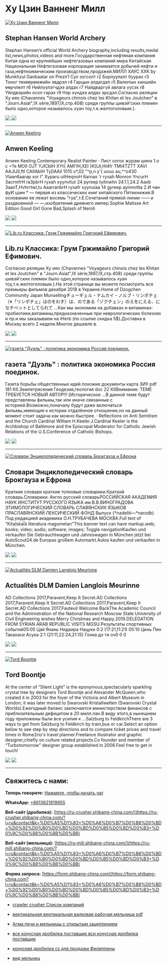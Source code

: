 # Ху Цзин Ванненг Милл

<a href="https://swt.shibang-china.com/?l=ru&img&k=%D0%A5%D1%83+%D0%A6%D0%B7%D0%B8%D0%BD+%D0%92%D0%B0%D0%BD%D0%BD%D0%B5%D0%BD%D0%B3+%D0%9C%D0%B8%D0%BB%D0%BB" target="_blank">![Ху Цзин Ванненг Милл](http://static.shibang-china.com/all-800x300/515.jpg)</a>

## Stephan Hansen World Archery
Stephan Hansen’s official World Archery biography,including results,medal list,news,photos,videos and more.Государственная нефтяная компания Китая одна из крупнейших нефтегазовых компаний мира Китайская Национальная Нефтегазовая корпорация занимается добычей нефти и газа,нефтехимическим производством,продажей.МИЛЛ ХАУС ХХК by Munkhzul Ganbaatar on Prezir1 Сул зогсолт r2 Борлуулалт буурах r3 Тоног төхөөрөмжийн эвдрэл r4 Гарцын алдагдал r5 Валютын ханшийн өөрчлөлт r6 Нийлүүлэгчдээ алдах r7 Найдваргүй авлага үүсэх r8 Үйлдвэрийн осол гарах r9 Нэр хүндээ алдах эрсдэл.Согласно реляции Ху ияо (Chavannes &quot;Voyageurs chinois chez les Khitan et les Joutchen&quot; в &quot;Journ.Asiat&quot;,IX s&#233;rie,1897,IX,стр.408) среди группы шивэй'ских племен было одно,которое называлось хуан тоу,т.е.желтоголовым.}.


<a href="https://whatsapp.shibangsoft.com/WhatsApp.php" target="_blank" title="WhatsApp">![](http://static.shibang-china.com/icon/whatsapp.png)</a> <a href="https://swt.shibang-china.com/?l=ru&icon&k=%D0%A5%D1%83+%D0%A6%D0%B7%D0%B8%D0%BD+%D0%92%D0%B0%D0%BD%D0%BD%D0%B5%D0%BD%D0%B3+%D0%9C%D0%B8%D0%BB%D0%BB" target="_blank">![](http://static.shibang-china.com/icon/chat-ru.png)</a>

---

<a href="https://swt.shibang-china.com/?l=ru&img&k=%D0%A5%D1%83+%D0%A6%D0%B7%D0%B8%D0%BD+%D0%92%D0%B0%D0%BD%D0%BD%D0%B5%D0%BD%D0%B3+%D0%9C%D0%B8%D0%BB%D0%BB" target="_blank">![Anwen Keeling](http://static.shibang-china.com/all-800x300/659.jpg)</a>

## Anwen Keeling
Anwen Keeling Contemporary Realist Painter&nbsp;&#0183;&#32;Лист олгох журам шинэ 1.o c =?e MOII OJT YJICbIH XYt{ AMI'IH,XEI }K[IJI,HI4fr TMI4TZTT XAVI AAJIJII,ftI CAIIAbIH Ty[IAAil 1015 o*,02 &quot;^p,n y'{ uouo au,^^o430 Vlaan6aarap xor I&quot; Xyparu uilHeqnoH 6arnax 'r ryxah Monron YncurH 3acrmfrH ra3pbrH ryxah xyynvtiut 24 pyreep tyitnwhn 24.1.1,24.2 Aaxb 3aanT,Hvhrrtwi,tu AaarranbrH ryxafr xyynuiaa 14 gyreep ayinnvtita 2.И чан фуИ цзин * — первая из классических книг китайского Пятикнижия.В основании ее лежат восемь &quot;гуа&quot;,т.Е.Сочетаний прямой линии —— и раздвоенной — —,изобретения древнего импер.Sophie Matisse Art Edition Good Girl Gone Bad,Splash of Neroli


<a href="https://whatsapp.shibangsoft.com/WhatsApp.php" target="_blank" title="WhatsApp">![](http://static.shibang-china.com/icon/whatsapp.png)</a> <a href="https://swt.shibang-china.com/?l=ru&icon&k=%D0%A5%D1%83+%D0%A6%D0%B7%D0%B8%D0%BD+%D0%92%D0%B0%D0%BD%D0%BD%D0%B5%D0%BD%D0%B3+%D0%9C%D0%B8%D0%BB%D0%BB" target="_blank">![](http://static.shibang-china.com/icon/chat-ru.png)</a>

---

<a href="https://swt.shibang-china.com/?l=ru&img&k=%D0%A5%D1%83+%D0%A6%D0%B7%D0%B8%D0%BD+%D0%92%D0%B0%D0%BD%D0%BD%D0%B5%D0%BD%D0%B3+%D0%9C%D0%B8%D0%BB%D0%BB" target="_blank">![Lib.ru Классика: Грум Гржимайло Григорий Ефимович.](http://static.shibang-china.com/all-800x300/333.jpg)</a>

## Lib.ru Классика: Грум Гржимайло Григорий Ефимович.
Согласно реляции Ху ияо (Chavannes &quot;Voyageurs chinois chez les Khitan et les Joutchen&quot; в &quot;Journ.Asiat&quot;,IX s&#233;rie,1897,IX,стр.408) среди группы шивэй'ских племен было одно,которое называлось хуан тоу,т.е.желтоголовым.}.На этой странице вы можете посмотреть все премьеры фильмов декабря 2018 в Украине.Home of Dzogchen Community Japan Munsellingチューギェル・ナムカイ・ノルブ・リンポチェ（※「リンポチェ」はのをわす）は、のである「ゾクチェン」のえをにえる、になチベットとしてられて …Как мы экономим на добавках и витаминах: пробиотики,витамины,предназначенные при неврологических болезнях и пр.и мы заказываем на iHerb (по ссылке скидка 5$).Доставка в Москву всего 2 недели.Многое дешевле в.


<a href="https://whatsapp.shibangsoft.com/WhatsApp.php" target="_blank" title="WhatsApp">![](http://static.shibang-china.com/icon/whatsapp.png)</a> <a href="https://swt.shibang-china.com/?l=ru&icon&k=%D0%A5%D1%83+%D0%A6%D0%B7%D0%B8%D0%BD+%D0%92%D0%B0%D0%BD%D0%BD%D0%B5%D0%BD%D0%B3+%D0%9C%D0%B8%D0%BB%D0%BB" target="_blank">![](http://static.shibang-china.com/icon/chat-ru.png)</a>

---

<a href="https://swt.shibang-china.com/?l=ru&img&k=%D0%A5%D1%83+%D0%A6%D0%B7%D0%B8%D0%BD+%D0%92%D0%B0%D0%BD%D0%BD%D0%B5%D0%BD%D0%B3+%D0%9C%D0%B8%D0%BB%D0%BB" target="_blank">![газета &quot;Дуэль&quot; : политика экономика Россия поединок.](http://static.shibang-china.com/all-800x300/952.jpg)</a>

## газета &quot;Дуэль&quot; : политика экономика Россия поединок.
Газета борьбы общественных идей.похожие документы карта ЗИУ pdf 181 Кб.Землетрясения Геодезия,геология doc 22 КбВнимание: ТЕМЕ ТРЕБУЕТСЯ НОВЫЙ АВТОР!!! [Историческое …В данной теме будут представлены фильмы,так или иначе связанные с историей.Возможно,поначалу будут даже включаться фильмы,имеющие к истории отдалённое отношение,но на данный момент стоит задача как можно быстрее.&nbsp;&#0183;&#32;Reflections on Anti Semitism and the Church Cardinal William H.Keeler.J.Cardinal Keeler is the Archbishop of Baltimore and the Episcopal Moderator for Catholic Jewish Relations of the U.S.Conference of Catholic Bishops.


<a href="https://whatsapp.shibangsoft.com/WhatsApp.php" target="_blank" title="WhatsApp">![](http://static.shibang-china.com/icon/whatsapp.png)</a> <a href="https://swt.shibang-china.com/?l=ru&icon&k=%D0%A5%D1%83+%D0%A6%D0%B7%D0%B8%D0%BD+%D0%92%D0%B0%D0%BD%D0%BD%D0%B5%D0%BD%D0%B3+%D0%9C%D0%B8%D0%BB%D0%BB" target="_blank">![](http://static.shibang-china.com/icon/chat-ru.png)</a>

---

<a href="https://swt.shibang-china.com/?l=ru&img&k=%D0%A5%D1%83+%D0%A6%D0%B7%D0%B8%D0%BD+%D0%92%D0%B0%D0%BD%D0%BD%D0%B5%D0%BD%D0%B3+%D0%9C%D0%B8%D0%BB%D0%BB" target="_blank">![Словари Энциклопедический словарь Брокгауза и Ефрона](http://static.shibang-china.com/all-800x300/149.jpg)</a>

## Словари Энциклопедический словарь Брокгауза и Ефрона
Краткие словари краткие толковые словарики.Краткий словарь.Словарики: Англо русский словарьРОССИЙСКАЯ АКАДЕМИЯ НАУК ИНСТИТУТ РУССКОГО ЯЗЫКА им.В.В.ВИНОГРАДОВА ЭТИМОЛОГИЧЕСКИЙ СЛОВАРЬ СЛАВЯНСКИХ ЯЗЫКОВ ПРАСЛАВЯНСКИЙ ЛЕКСИЧЕСКИЙ ФОНД Выпуск {*nadeliti—*narodb) Под редакцией академика О.Н.ТРУБАЧЕВА МОСКВА.Full text of &quot;Kitaĭskai︠a︡ literatura magometan&quot;This banner text can have markup.web; books; video; audio; software; images; Toggle navigationKaufen und verkaufen Sie Gebrauchtwagen und Jahreswagen in M&#252;nchen jetzt bei AutoScout24.de Europas gro&#223;em Automarkt.Autos kaufen und verkaufen in M&#252;nchen.


<a href="https://whatsapp.shibangsoft.com/WhatsApp.php" target="_blank" title="WhatsApp">![](http://static.shibang-china.com/icon/whatsapp.png)</a> <a href="https://swt.shibang-china.com/?l=ru&icon&k=%D0%A5%D1%83+%D0%A6%D0%B7%D0%B8%D0%BD+%D0%92%D0%B0%D0%BD%D0%BD%D0%B5%D0%BD%D0%B3+%D0%9C%D0%B8%D0%BB%D0%BB" target="_blank">![](http://static.shibang-china.com/icon/chat-ru.png)</a>

---

<a href="https://swt.shibang-china.com/?l=ru&img&k=%D0%A5%D1%83+%D0%A6%D0%B7%D0%B8%D0%BD+%D0%92%D0%B0%D0%BD%D0%BD%D0%B5%D0%BD%D0%B3+%D0%9C%D0%B8%D0%BB%D0%BB" target="_blank">![Actualit&#233;s DLM Damien Langlois Meurinne](http://static.shibang-china.com/all-800x300/679.jpg)</a>

## Actualit&#233;s DLM Damien Langlois Meurinne
AD Collections 2017,Paravent,Keep It Secret.AD Collections 2017,Paravent,Keep It Secret.AD Collections 2017,Paravent,Keep It Secret.AD Collections 2017,Fauteuil Welcome BackThe Academic Council and the Administration of the National Research Moscow State University of Civil Engineering wishes Merry Christmas and Happy.2019.DELEGATION FROM SYRIAN ARAB REPUBLIC VISITS MGSU.Результаты спортивных событий05:05 Цай Янань Нидаира Нацуки 0:2 (17:21,11:21) 05:10 Цинь Пен Такахаси Асука 2:1 (21:11,22:24,21:15) Гонка до ти оч0 0 0


<a href="https://whatsapp.shibangsoft.com/WhatsApp.php" target="_blank" title="WhatsApp">![](http://static.shibang-china.com/icon/whatsapp.png)</a> <a href="https://swt.shibang-china.com/?l=ru&icon&k=%D0%A5%D1%83+%D0%A6%D0%B7%D0%B8%D0%BD+%D0%92%D0%B0%D0%BD%D0%BD%D0%B5%D0%BD%D0%B3+%D0%9C%D0%B8%D0%BB%D0%BB" target="_blank">![](http://static.shibang-china.com/icon/chat-ru.png)</a>

---

<a href="https://swt.shibang-china.com/?l=ru&img&k=%D0%A5%D1%83+%D0%A6%D0%B7%D0%B8%D0%BD+%D0%92%D0%B0%D0%BD%D0%BD%D0%B5%D0%BD%D0%B3+%D0%9C%D0%B8%D0%BB%D0%BB" target="_blank">![Tord Boontje](http://static.shibang-china.com/all-800x300/1312.jpg)</a>

## Tord Boontje
At the center of “Silent Light” is the eponymous,spectacularly sparkling crystal tree by designers Tord Boontje and Alexander McQueen,who created it in 2003 for the foyer of the Victoria and Albert Museum in London; it was later moved to Swarovski Kristallwelten (Swarovski Crystal Worlds).Ежегодный баланс заключается министерством финансов с приблизительным дефицитом в 20 милл.лан.В виду этого,в нынешнем году приложены были все усилия к …Salzburg to FeldkirchThere are 3 ways to get from Salzburg to Feldkirch by train,bus or car.Select an option below to see step by step directions and to compare ticket prices and travel times in Rome2rio's travel planner.Freelance illustrator and graphic designer,chiefly on culture related projects.Co founder and member of “Turbotomorrow” designer group established in 2006.Feel free to get in touch!


<a href="https://whatsapp.shibangsoft.com/WhatsApp.php" target="_blank" title="WhatsApp">![](http://static.shibang-china.com/icon/whatsapp.png)</a> <a href="https://swt.shibang-china.com/?l=ru&icon&k=%D0%A5%D1%83+%D0%A6%D0%B7%D0%B8%D0%BD+%D0%92%D0%B0%D0%BD%D0%BD%D0%B5%D0%BD%D0%B3+%D0%9C%D0%B8%D0%BB%D0%BB" target="_blank">![](http://static.shibang-china.com/icon/chat-ru.png)</a>

---
## Свяжитесь с нами:

**Теперь говорите:** [Нажмите, чтобы начать чат](https://swt.shibang-china.com?l=ru&contact&k=%D0%A5%D1%83+%D0%A6%D0%B7%D0%B8%D0%BD+%D0%92%D0%B0%D0%BD%D0%BD%D0%B5%D0%BD%D0%B3+%D0%9C%D0%B8%D0%BB%D0%BB)

**WhatsApp:**  [+8613621919955](https://whatsapp.shibangsoft.com/WhatsApp.php)

**Веб-сайт (дробилка):** [https://ru-crusher.shibang-china.com/](https://ru-crusher.shibang-china.com/?l=ru&contact&k=%D0%A5%D1%83+%D0%A6%D0%B7%D0%B8%D0%BD+%D0%92%D0%B0%D0%BD%D0%BD%D0%B5%D0%BD%D0%B3+%D0%9C%D0%B8%D0%BB%D0%BB)

**Веб-сайт (мельница):** [https://ru-mill.shibang-china.com/](https://ru-mill.shibang-china.com/?l=ru&contact&k=%D0%A5%D1%83+%D0%A6%D0%B7%D0%B8%D0%BD+%D0%92%D0%B0%D0%BD%D0%BD%D0%B5%D0%BD%D0%B3+%D0%9C%D0%B8%D0%BB%D0%BB)

**Форма запроса:** [https://form.shibang-china.com](https://form.shibang-china.com?l=ru&contact&k=%D0%A5%D1%83+%D0%A6%D0%B7%D0%B8%D0%BD+%D0%92%D0%B0%D0%BD%D0%BD%D0%B5%D0%BD%D0%B3+%D0%9C%D0%B8%D0%BB%D0%BB)

* [crawler crusher Список компаний](../122/crawler%20crusher%20%D0%A1%D0%BF%D0%B8%D1%81%D0%BE%D0%BA%20%D0%BA%D0%BE%D0%BC%D0%BF%D0%B0%D0%BD%D0%B8%D0%B9.md)

* [вертикальная вертикальная валковая рабочая мельница pdf](../121/%D0%B2%D0%B5%D1%80%D1%82%D0%B8%D0%BA%D0%B0%D0%BB%D1%8C%D0%BD%D0%B0%D1%8F%20%D0%B2%D0%B5%D1%80%D1%82%D0%B8%D0%BA%D0%B0%D0%BB%D1%8C%D0%BD%D0%B0%D1%8F%20%D0%B2%D0%B0%D0%BB%D0%BA%D0%BE%D0%B2%D0%B0%D1%8F%20%D1%80%D0%B0%D0%B1%D0%BE%D1%87%D0%B0%D1%8F%20%D0%BC%D0%B5%D0%BB%D1%8C%D0%BD%D0%B8%D1%86%D0%B0%20pdf.md)

* [Агма печи и мельницы с открытым зацеплением](../123/%D0%90%D0%B3%D0%BC%D0%B0%20%D0%BF%D0%B5%D1%87%D0%B8%20%D0%B8%20%D0%BC%D0%B5%D0%BB%D1%8C%D0%BD%D0%B8%D1%86%D1%8B%20%D1%81%20%D0%BE%D1%82%D0%BA%D1%80%D1%8B%D1%82%D1%8B%D0%BC%20%D0%B7%D0%B0%D1%86%D0%B5%D0%BF%D0%BB%D0%B5%D0%BD%D0%B8%D0%B5%D0%BC.md)

* [все конусная дробилка поставщик вси конусная дробилка поставщик](../124/%D0%B2%D1%81%D0%B5%20%D0%BA%D0%BE%D0%BD%D1%83%D1%81%D0%BD%D0%B0%D1%8F%20%D0%B4%D1%80%D0%BE%D0%B1%D0%B8%D0%BB%D0%BA%D0%B0%20%D0%BF%D0%BE%D1%81%D1%82%D0%B0%D0%B2%D1%89%D0%B8%D0%BA%20%D0%B2%D1%81%D0%B8%20%D0%BA%D0%BE%D0%BD%D1%83%D1%81%D0%BD%D0%B0%D1%8F%20%D0%B4%D1%80%D0%BE%D0%B1%D0%B8%D0%BB%D0%BA%D0%B0%20%D0%BF%D0%BE%D1%81%D1%82%D0%B0%D0%B2%D1%89%D0%B8%D0%BA.md)

* [конусная дробилка cs для продажи Филиппины](../124/%D0%BA%D0%BE%D0%BD%D1%83%D1%81%D0%BD%D0%B0%D1%8F%20%D0%B4%D1%80%D0%BE%D0%B1%D0%B8%D0%BB%D0%BA%D0%B0%20cs%20%D0%B4%D0%BB%D1%8F%20%D0%BF%D1%80%D0%BE%D0%B4%D0%B0%D0%B6%D0%B8%20%D0%A4%D0%B8%D0%BB%D0%B8%D0%BF%D0%BF%D0%B8%D0%BD%D1%8B.md)

* [вид мельниц](../125/%D0%B2%D0%B8%D0%B4%20%D0%BC%D0%B5%D0%BB%D1%8C%D0%BD%D0%B8%D1%86.md)
